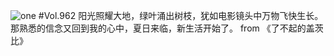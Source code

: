 ![one](http://image.wufazhuce.com/FmCdRdHLJT8yBRyCnU9M1JAY2VNk)
#Vol.962
阳光照耀大地，绿叶涌出树枝，犹如电影镜头中万物飞快生长。那熟悉的信念又回到我的心中，夏日来临，新生活开始了。 from 《了不起的盖茨比》